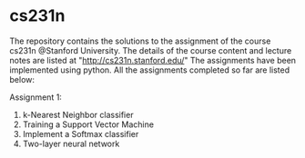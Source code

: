 # cs231n
The repository contains the solutions to the assignment of the course cs231n @Stanford University.
The details of the course content and lecture notes are listed at "http://cs231n.stanford.edu/"
The assignments have been implemented using python. All the assignments completed so far are listed below:

Assignment 1:
  1) k-Nearest Neighbor classifier
  2) Training a Support Vector Machine
  3) Implement a Softmax classifier 
  4) Two-layer neural network
